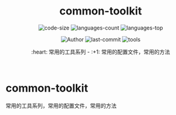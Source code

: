 <div align="center">
  <h1>common-toolkit</h1>
  
  <p>
    <img src="https://img.shields.io/github/languages/code-size/Ritusan/common-toolkit" alt="code-size" />
<!--     <img src="https://img.shields.io/github/package-json/dependency-version/Ritusan/common-toolkit/vue?color=brightgreen" alt="dependency-version" /> -->
    <img src="https://img.shields.io/github/languages/count/Ritusan/common-toolkit" alt="languages-count" />
    <img src="https://img.shields.io/github/languages/top/Ritusan/common-toolkit?color=yellow" alt="languages-top" />
<!--     <img src="https://img.shields.io/github/package-json/v/Ritusan/common-toolkit" alt="version" /> -->
  </p>
  <p>
    <img src="https://img.shields.io/badge/Author-Ritusan-orange" alt="Author" />
    <img src="https://img.shields.io/github/last-commit/Ritusan/common-toolkit" alt="last-commit" />
    <img src="https://img.shields.io/badge/-tools-%23e66563" alt="tools" />
  </p>
  
  <p>:heart: 常用的工具系列 - :+1: 常用的配置文件，常用的方法</p>
  <p><i></i></p>
</div>

<br />

# common-toolkit
常用的工具系列，常用的配置文件，常用的方法
